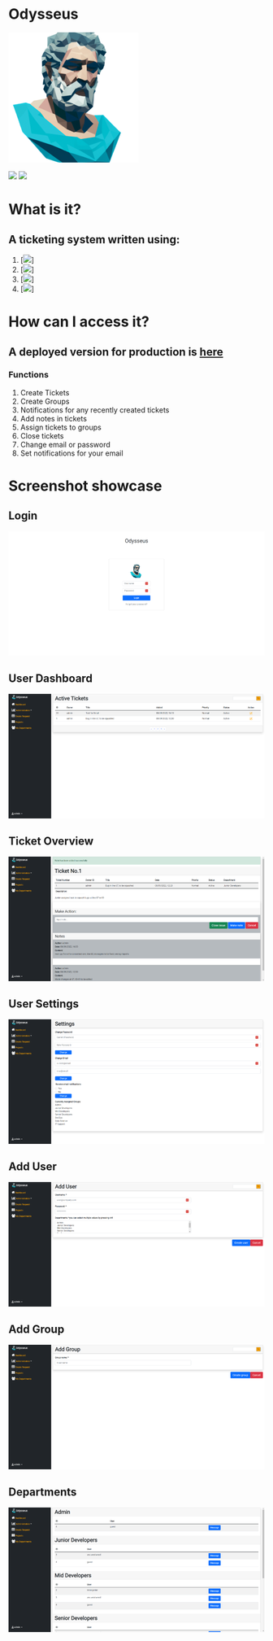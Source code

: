 # Odysseus
![plot](./odysseus_logo.png)

[![](https://img.shields.io/badge/github-blue?style=for-the-badge)](https://github.com/Patba)
[![](https://img.shields.io/badge/Production_Overview-orange?style=for-the-badge)](https://odysseus-app.azurewebsites.net/)


# What is it?
## A ticketing system written using:
1. [![](https://img.shields.io/badge/python-yellow?style=for-the-badge)]
2. [![](https://img.shields.io/badge/flask-green?style=for-the-badge)]
3. [![](https://img.shields.io/badge/SQLAlchemy(SQLite)-blue?style=for-the-badge)]
4. [![](https://img.shields.io/badge/bcrypt-orange?style=for-the-badge)]

# How can I access it?
## A deployed version for production is [here](https://odysseus-app.azurewebsites.net/)

### **Functions**
1. Create Tickets
2. Create Groups
3. Notifications for any recently created tickets
4. Add notes in tickets
5. Assign tickets to groups
6. Close tickets
7. Change email or password
8. Set notifications for your email


# Screenshot showcase

## Login
![plot](./showcase/login.png)

## User Dashboard
![plot](./showcase/dashboard.png)

## Ticket Overview
![plot](./showcase/ticket.png)

## User Settings
![plot](./showcase/settings.png)

## Add User 
![plot](./showcase/user.png)

## Add Group
![plot](./showcase/group.png)

## Departments
![plot](./showcase/departments.png)